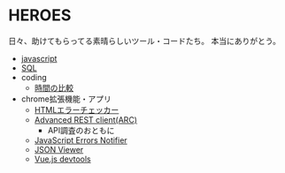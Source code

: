 # HEROES
日々、助けてもらってる素晴らしいツール・コードたち。
本当にありがとう。

- [javascript](/coding/javascript/index.md)
- [SQL](/coding/sql/index.md)
- coding
  - [時間の比較](/coding/compare_time.js)
- chrome拡張機能・アプリ
  - [HTMLエラーチェッカー](https://chrome.google.com/webstore/detail/html%E3%82%A8%E3%83%A9%E3%83%BC%E3%83%81%E3%82%A7%E3%83%83%E3%82%AB%E3%83%BC/ohdllebchmmponnofchalfkegpjojcaf?hl=ja)
  - [Advanced REST client(ARC)](https://chrome.google.com/webstore/detail/advanced-rest-client/hgmloofddffdnphfgcellkdfbfbjeloo)
    - API調査のおともに
  - [JavaScript Errors Notifier
](https://chrome.google.com/webstore/detail/javascript-errors-notifie/jafmfknfnkoekkdocjiaipcnmkklaajd)
  - [JSON Viewer](https://chrome.google.com/webstore/detail/json-viewer/gbmdgpbipfallnflgajpaliibnhdgobh)
  - [Vue.js devtools](https://chrome.google.com/webstore/detail/vuejs-devtools/nhdogjmejiglipccpnnnanhbledajbpd)

